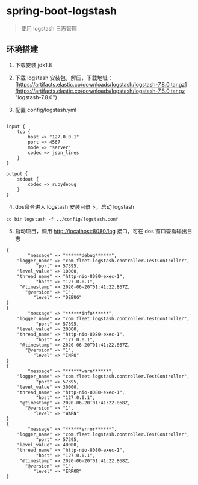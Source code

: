 # spring-boot-logstash

> 使用 logstash 日志管理

## 环境搭建

1. 下载安装 jdk1.8 

2. 下载 logstash 安装包，解压，下载地址： [https://artifacts.elastic.co/downloads/logstash/logstash-7.8.0.tar.gz](https://artifacts.elastic.co/downloads/logstash/logstash-7.8.0.tar.gz "logstash-7.8.0")

3. 配置 config/logstash.yml

```

input {
	tcp {
		host => "127.0.0.1"
		port => 4567
		mode => "server"
		codec => json_lines
	}
}

output {
    stdout {
		codec => rubydebug
	}
}

```

4. dos命令进入 logstash 安装目录下，启动 logstash 

`cd bin`
`logstash -f ../config/logstash.conf`

5. 启动项目，调用 [http://localhost:8080/log](http://localhost:8080/log) 接口，可在 dos 窗口查看输出日志

```
{
        "message" => "******debug******",
    "logger_name" => "com.fleet.logstash.controller.TestController",
           "port" => 57395,
    "level_value" => 10000,
    "thread_name" => "http-nio-8080-exec-1",
           "host" => "127.0.0.1",
     "@timestamp" => 2020-06-20T01:41:22.867Z,
       "@version" => "1",
          "level" => "DEBUG"
}
{
        "message" => "******info******",
    "logger_name" => "com.fleet.logstash.controller.TestController",
           "port" => 57395,
    "level_value" => 20000,
    "thread_name" => "http-nio-8080-exec-1",
           "host" => "127.0.0.1",
     "@timestamp" => 2020-06-20T01:41:22.867Z,
       "@version" => "1",
          "level" => "INFO"
}
{
        "message" => "******warn******",
    "logger_name" => "com.fleet.logstash.controller.TestController",
           "port" => 57395,
    "level_value" => 30000,
    "thread_name" => "http-nio-8080-exec-1",
           "host" => "127.0.0.1",
     "@timestamp" => 2020-06-20T01:41:22.868Z,
       "@version" => "1",
          "level" => "WARN"
}
{
        "message" => "******error******",
    "logger_name" => "com.fleet.logstash.controller.TestController",
           "port" => 57395,
    "level_value" => 40000,
    "thread_name" => "http-nio-8080-exec-1",
           "host" => "127.0.0.1",
     "@timestamp" => 2020-06-20T01:41:22.868Z,
       "@version" => "1",
          "level" => "ERROR"
}

```